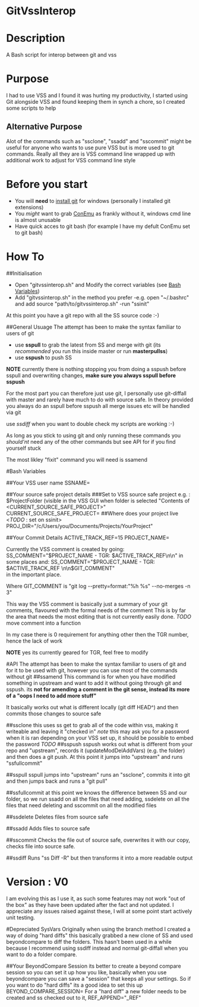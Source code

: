 GitVssInterop
=============

# Description

A Bash script for interop between git and vss

# Purpose
I had to use VSS and I found it was hurting my productivity, I started using Git alongside VSS and found keeping them in synch a chore, so I created some scripts to help

## Alternative Purpose
Alot of the commands such as "ssclone", "ssadd" and "sscommit" might be useful for anyone who wants to use pure VSS but is more used to git commands. Really all they are is 
VSS command line wrapped up with additional work to adjust for VSS command line style 

# Before you start
- You will **need** to [install git](http://git-scm.com/book/en/v2/Getting-Started-Installing-Git) for windows (personally I installed git extensions)
- You *might* want to grab [ConEmu](https://code.google.com/p/conemu-maximus5/) as frankly without it, windows cmd line is almost unusable
- Have quick acces to git bash (for example I have my defult ConEmu set to git bash)

# How To

##Initialisation 
- Open "gitvssinterop.sh" and Modify the correct variables (see [Bash Variables](https://github.com/chrispepper1989/GitVssInterop#bash-variables))
- Add "gitvssinterop.sh" in the method you prefer
  -e.g. open "~/.bashrc" and add source "path/to/gitvssinterop.sh"
-run "ssinit"

At this point you have a git repo with all the SS source code :-)

##General Usuage
The attempt has been to make the syntax familiar to users of git

- use **sspull** to grab the latest from SS and merge with git (its *recommended* you run this inside master or run **masterpullss**)
- use **sspush** to push SS

**NOTE** currently there is nothing stopping you from doing a sspush before sspull and overwriting changes, **make sure you always sspull before sspush**


For the most part you can therefore just use git, I personally use git-diffall with master and rarely have much to do with source safe. In theory provided you always do an sspull before sspush all merge issues etc will be handled via git


use *ssdiff* when you want to double check my scripts are working :-)


As long as you stick to using git and only running these commands you *should'nt* need any of the other commands but see API for if you find yourself stuck


The most likley "fixit" command you will need is 
ssamend

#Bash Variables

##Your VSS user name
SSNAME=

##Your source safe project details
###Set to VSS source safe project e.g. : $ProjectFolder (visible in the VSS GUI when folder is selected "Contents of <CURRENT_SOURCE_SAFE_PROJECT>"
CURRENT_SOURCE_SAFE_PROJECT=
##Where does your project live <*TODO* : set on ssinit>
PROJ_DIR="/c/Users/you/Documents/Projects/YourProject"

##Your Commit Details
ACTIVE_TRACK_REF=15
PROJECT_NAME=

Currently the VSS comment is created by going:
SS_COMMENT="$PROJECT_NAME - TGR: $ACTIVE_TRACK_REF\n\n" 
in some places and:
SS_COMMENT="$PROJECT_NAME - TGR: $ACTIVE_TRACK_REF  \n\n$GIT_COMMENT"	
in the important place.

Where GIT_COMMENT is "git log --pretty=format:"%h %s" --no-merges -n 3" 

This way the VSS comment is basically just a summary of your git comments, flavoured with the formal needs of the comment
This is by far the area that needs the most editing that is not currently easily done. *TODO* move comment into a function

In my case there is 0 requirement for anything other then the TGR number, hence the lack of work

**NOTE** yes its currently geared for TGR, feel free to modify


#API
The attempt has been to make the syntax familiar to users of git and for it to be used with git, however you can use most of the commands without git
##ssamend
This command is for when you have modified something in upstream and want to add it without going through git and sspush.
its **not for amending a comment in the git sense, instead its more of a "oops I need to add more stuff"**

It basically works out what is different locally (git diff HEAD^) and then commits those changes to source safe

##ssclone
this uses ss get to grab all of the code within vss, making it writeable and leaving it "checked in"
*note* this may ask you for a password when it is ran depending on your VSS set up, it should be possible to embed the password *TODO*
##sspush
sspush works out what is different from your repo and "upstream", records it (updateModDelAddVars) (e.g. the folder) and then does a git push. At this point it jumps into "upstream" and runs "ssfullcommit"

##sspull
sspull jumps into "upstream" runs an "ssclone", commits it into git and then jumps back and runs a "git pull"

##ssfullcommit
at this point we knows the difference between SS and our folder, so we run ssadd on all the files that need adding, ssdelete on all the files that need deleting and sscommit on all the modified files

##ssdelete
Deletes files from source safe

##ssadd
Adds files to source safe

##sscommit
Checks the file out of source safe, overwrites it with our copy, checks file into source safe.

##ssdiff
Runs "ss Diff -R" but then transforms it into a more readable output

# Version : V0
I am evolving this as I use it, as such some features may not work "out of the box" as they have been updated after the fact and not updated. I appreciate any issues raised against these, I will at some point start actively unit testing.


#Depreciated SysVars
Originally when using the branch method I created a way of doing "hard diffs" this basically grabbed a new clone of SS and used beyondcompare to diff the folders. This hasn't been used in a while because I recommend using ssdiff instead and normal git-diffall when you want to do a folder compare. 

##Your BeyondCompare Session
its better to create a beyond compare session so you can set it up how you like, basically when you use beyondcompare you can save a "session" that keeps all your settings. So if you want to do "hard diffs" its a good idea to set this up
BEYOND_COMPARE_SESSION=
For a "hard diff" a new folder needs to be created and ss checked out to it,
REF_APPEND="_REF"


